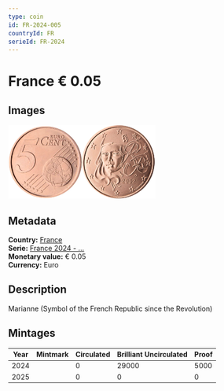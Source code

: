 ```yaml
---
type: coin
id: FR-2024-005
countryId: FR
serieId: FR-2024
---
```


# France € 0.05

## Images

<img src="../../../Images/common-2007-005.webp" height="150" alt="Front image"><img src="Images/france-2024-005.webp" height="150" alt="Back image">

## Metadata

**Country:** [France](../index.md)\
**Serie:** [France 2024 - ...](index.md)\
**Monetary value:** € 0.05\
**Currency:** Euro

## Description

Marianne (Symbol of the French Republic since the Revolution)

## Mintages

| Year | Mintmark | Circulated | Brilliant Uncirculated | Proof |
| ---- | -------- | ---------- | ---------------------- | ----- |
| 2024 |          | 0          | 29000                  | 5000  |
| 2025 |          | 0          | 0                      | 0     |
